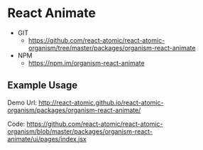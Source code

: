 React Animate 
===============
   * GIT
      * https://github.com/react-atomic/react-atomic-organism/tree/master/packages/organism-react-animate 
   * NPM
      * https://npm.im/organism-react-animate

## Example Usage
Demo Url:
http://react-atomic.github.io/react-atomic-organism/packages/organism-react-animate/

Code:
https://github.com/react-atomic/react-atomic-organism/blob/master/packages/organism-react-animate/ui/pages/index.jsx




